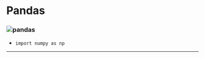 # Pandas
### ![pandas](https://raw.githubusercontent.com/pandas-dev/pandas/main/web/pandas/static/img/pandas.svg)<br>
* `import numpy as np`
---
